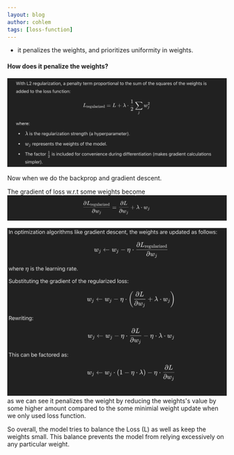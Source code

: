 ```yaml
---
layout: blog
author: cohlem
tags: [loss-function]
---
```


- it penalizes the weights, and prioritizes uniformity in weights.

#### How does it penalize the weights?

![one](one.png)

Now when we do the backprop and gradient descent.

The gradient of loss w.r.t some weights become
![one](two.png)

![one](three.png)
as we can see it penalizes the weight by reducing the weights's value by some higher amount compared to the some minimial weight update when we only used loss function.

So overall, the model tries to balance the Loss (L) as well as keep the weights small.
This balance prevents the model from relying excessively on any particular weight.
